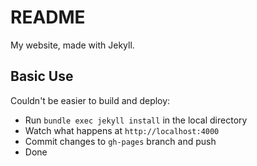 # README

My website, made with Jekyll.

## Basic Use

Couldn't be easier to build and deploy:

* Run `bundle exec jekyll install` in the local directory
* Watch what happens at `http://localhost:4000`
* Commit changes to `gh-pages` branch and push
* Done
